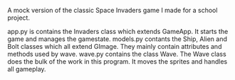 A mock version of the classic Space Invaders game I made for a school project.

app.py is contains the Invaders class which extends GameApp. It starts the game and manages the gamestate.
models.py contants the Ship, Alien and Bolt classes which all extend GImage. They mainly contain attributes and methods used by wave.
wave.py contains the class Wave. The Wave class does the bulk of the work in this program. It moves the sprites and handles all gameplay.
